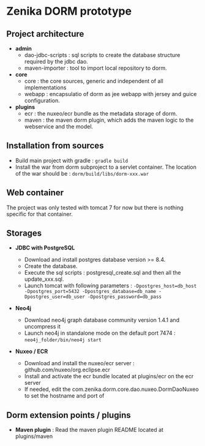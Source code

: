 Zenika DORM prototype
=====================


Project architecture
--------------------

- **admin**
    - dao-jdbc-scripts : sql scripts to create the database structure required by the jdbc dao.
    - maven-importer : tool to import local repository to dorm.
- **core**
    - core : the core sources, generic and independent of all implementations
    - webapp : encapsulatio of dorm as jee webapp with jersey and guice configuration.
- **plugins**
    - ecr : the nuxeo/ecr bundle as the metadata storage of dorm.
    - maven : the maven dorm plugin, which adds the maven logic to the webservice and the model.


Installation from sources
-------------------------

- Build main project with gradle : `gradle build`
- Install the war from dorm subproject to a servlet container. The location of the war should be : `dorm/build/libs/dorm-xxx.war`


Web container
-------------

The project was only tested with tomcat 7 for now but there is nothing specific for that container.


Storages
--------

- **JDBC with PostgreSQL**

    - Download and install postgres database version >= 8.4.
    - Create the database.
    - Execute the sql scripts : postgresql_create.sql and then all the update_xxx.sql.
    - Launch tomcat with following parameters : `-Dpostgres_host=db_host -Dpostgres_port=5432 -Dpostgres_database=db_name -Dpostgres_user=db_user -Dpostgres_password=db_pass`

- **Neo4j**

    - Download neo4j graph database community version 1.4.1 and uncompress it
    - Launch neo4j in standalone mode on the default port 7474 : `neo4j_folder/bin/neo4j start`

- **Nuxeo / ECR**

    - Download and install the nuxeo/ecr server : github.com/nuxeo/org.eclipse.ecr
    - Install and activate the ecr bundle located at plugins/ecr on the ecr server
    - If needed, edit the com.zenika.dorm.core.dao.nuxeo.DormDaoNuxeo to set the hostname and port of


Dorm extension points / plugins
-------------------------------

- **Maven plugin** : Read the maven plugin README located at plugins/maven


